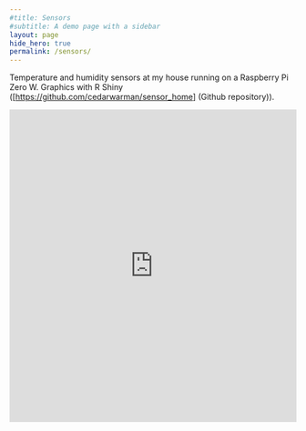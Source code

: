 ```yaml
---
#title: Sensors
#subtitle: A demo page with a sidebar
layout: page
hide_hero: true
permalink: /sensors/
---
```


Temperature and humidity sensors at my house running on a Raspberry Pi Zero W. Graphics with R Shiny ([https://github.com/cedarwarman/sensor_home] (Github repository)).

<iframe height="550" width="100%" frameborder="no" src="https://cedarwarman.shinyapps.io/sensor_home/"> </iframe>
